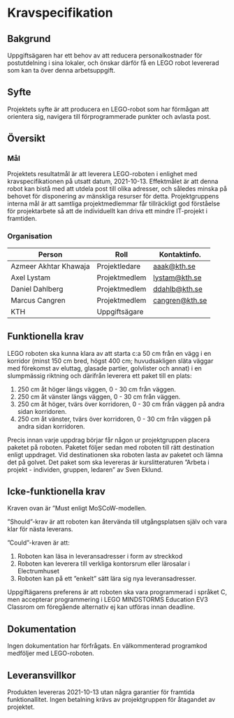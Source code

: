 # Kravspecifikation

## Bakgrund
Uppgiftsägaren har ett behov av att reducera personalkostnader för postutdelning i sina lokaler, och önskar därför få en LEGO robot levererad som kan ta över denna arbetsuppgift.

## Syfte
Projektets syfte är att producera en LEGO-robot som har förmågan att orientera sig, navigera till förprogrammerade punkter och avlasta post.

## Översikt

### Mål
Projektets resultatmål är att leverera LEGO-roboten i enlighet med kravspecifikationen på utsatt datum, 2021-10-13. Effektmålet är att denna robot kan bistå med att utdela post till olika adresser, och således minska på behovet för disponering av mänskliga resurser för detta. Projektgruppens interna mål är att samtliga projektmedlemmar får tillräckligt god förståelse för projektarbete så att de individuellt kan driva ett mindre IT-projekt i framtiden.

### Organisation

| Person                | Roll          | Kontaktinfo.   |
|-----------------------|---------------|----------------|
| Azmeer Akhtar Khawaja | Projektledare | aaak@kth.se    |
| Axel Lystam           | Projektmedlem | lystam@kth.se  |
| Daniel Dahlberg       | Projektmedlem | ddahlb@kth.se  |
| Marcus Cangren        | Projektmedlem | cangren@kth.se |
| KTH                   | Uppgiftsägare |                |

## Funktionella krav
LEGO roboten ska kunna klara av att starta c:a 50 cm från en vägg i en korridor (minst 150 cm bred, högst 400 cm; huvudsakligen släta väggar med förekomst av eluttag, glasade partier, golvlister och annat) i en slumpmässig riktning och därifrån leverera ett paket till en plats:
  1.	250 cm åt höger längs väggen, 0 - 30 cm från väggen.
  2.	250 cm åt vänster längs väggen, 0 - 30 cm från väggen.
  3.	250 cm åt höger, tvärs över korridoren, 0 - 30 cm från väggen på andra sidan korridoren.
  4.	250 cm åt vänster, tvärs över korridoren, 0 - 30 cm från väggen på andra sidan korridoren.

Precis innan varje uppdrag börjar får någon ur projektgruppen placera paketet på roboten. Paketet följer sedan med roboten till rätt destination enligt uppdraget. Vid destinationen ska roboten lasta av paketet och lämna det på golvet. Det paket som ska levereras är kurslitteraturen ”Arbeta i projekt - individen, gruppen, ledaren” av Sven Eklund.

## Icke-funktionella krav
Kraven ovan är ”Must enligt MoSCoW-modellen. 

”Should”-krav är att roboten kan återvända till utgångsplatsen själv och vara klar för nästa leverans.

”Could”-kraven är att:
  1. Roboten kan läsa in leveransadresser i form av streckkod
  2. Roboten kan leverera till verkliga kontorsrum eller lärosalar i Electrumhuset
  3. Roboten kan på ett ”enkelt” sätt lära sig nya leveransadresser.

Uppgiftägarens preferens är att roboten ska vara programmerad i språket C, men accepterar programmering i LEGO MINDSTORMS Education EV3 Classrom om föregående alternativ ej kan utföras innan deadline.

## Dokumentation
Ingen dokumentation har förfrågats. En välkommenterad programkod medföljer med LEGO-roboten.

## Leveransvillkor
Produkten levereras 2021-10-13 utan några garantier för framtida funktionallitet. Ingen betalning krävs av projektgruppen för åtagandet av projektet.

